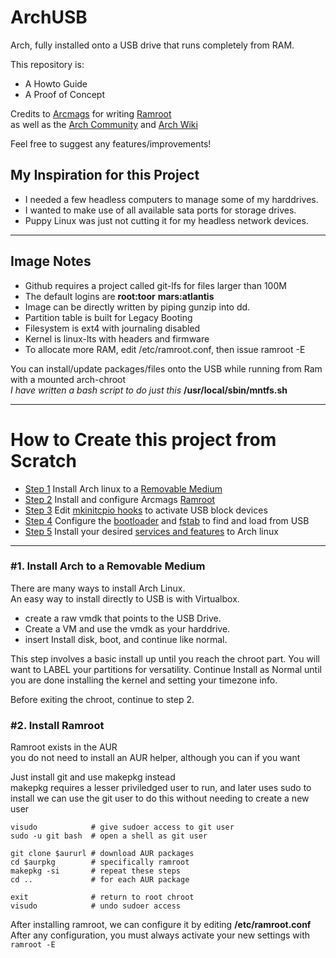 # ArchUSB
Arch, fully installed onto a USB drive that runs completely from RAM.

This repository is:  
- A Howto Guide
- A Proof of Concept 

Credits to [Arcmags](https://github.com/arcmags) for writing [Ramroot](https://github.com/arcmags/ramroot)  
as well as the [Arch Community](https://bbs.archlinux.org/) and [Arch Wiki](https://wiki.archlinux.org/)

Feel free to suggest any features/improvements!   

## My Inspiration for this Project
- I needed a few headless computers to manage some of my harddrives.
- I wanted to make use of all available sata ports for storage drives.
- Puppy Linux was just not cutting it for my headless network devices.

---

## Image Notes
- Github requires a project called git-lfs for files larger than 100M
- The default logins are **root:toor** **mars:atlantis**
- Image can be directly written by piping gunzip into dd.
- Partition table is built for Legacy Booting
- Filesystem is ext4 with journaling disabled
- Kernel is linux-lts with headers and firmware  
- To allocate more RAM, edit /etc/ramroot.conf, then issue ramroot -E

You can install/update packages/files onto the USB while running from Ram with a mounted arch-chroot   
*I have written a bash script to do just this* **/usr/local/sbin/mntfs.sh**

---

# How to Create this project from Scratch
- [Step 1](https://github.com/RadicalEd360/ArchUSB/blob/main/README.md#step-1) Install Arch linux to a [Removable Medium](https://wiki.archlinux.org/title/Install_Arch_Linux_on_a_removable_medium)
- [Step 2](https://github.com/RadicalEd360/ArchUSB/blob/main/README.md#step-2) Install and configure Arcmags [Ramroot](https://github.com/arcmags/ramroot/blob/master/ramroot)
- [Step 3](https://github.com/RadicalEd360/ArchUSB/blob/main/README.md#step-3) Edit [mkinitcpio hooks](https://wiki.archlinux.org/title/mkinitcpio#Common_hooks) to activate USB block devices
- [Step 4](https://github.com/RadicalEd360/ArchUSB/blob/main/README.md#step-4) Configure the [bootloader](https://wiki.archlinux.org/title/Arch_boot_process#Boot_loader) and [fstab](https://wiki.archlinux.org/title/Fstab) to find and load from USB
- [Step 5](https://github.com/RadicalEd360/ArchUSB/blob/main/README.md#step-5) Install your desired [services and features](https://wiki.archlinux.org/title/general_recommendations) to Arch linux

---

### #1. Install Arch to a Removable Medium
There are many ways to install Arch Linux.  
An easy way to install directly to USB is with Virtualbox.
- create a raw vmdk that points to the USB Drive.  
- Create a VM and use the vmdk as your harddrive.
- insert Install disk, boot, and continue like normal.  

This step involves a basic install up until you reach the chroot part.
You will want to LABEL your partitions for versatility.
Continue Install as Normal until you are done installing the kernel and setting your timezone info.

Before exiting the chroot, continue to step 2.

### #2. Install Ramroot
Ramroot exists in the AUR  
you do not need to install an AUR helper, although you can if you want  

Just install git and use makepkg instead  
makepkg requires a lesser priviledged user to run, and later uses sudo to install 
we can use the git user to do this without needing to create a new user

```
visudo            # give sudoer access to git user
sudo -u git bash  # open a shell as git user

git clone $aururl # download AUR packages
cd $aurpkg        # specifically ramroot
makepkg -si       # repeat these steps
cd ..             # for each AUR package

exit              # return to root chroot
visudo            # undo sudoer access
```

After installing ramroot, we can configure it by editing **/etc/ramroot.conf**  
After any configuration, you must always activate your new settings with `ramroot -E`

